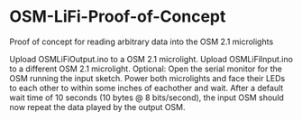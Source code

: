 # OSM-LiFi-Proof-of-Concept
Proof of concept for reading arbitrary data into the OSM 2.1 microlights

Upload OSMLiFiOutput.ino to a OSM 2.1 microlight.
Upload OSMLiFiInput.ino to a different OSM 2.1 microlight.
Optional: Open the serial monitor for the OSM running the input sketch.
Power both microlights and face their LEDs to each other to within some inches of eachother and wait.
After a default wait time of 10 seconds (10 bytes @ 8 bits/second), the input OSM should now repeat the data played by the output OSM.
